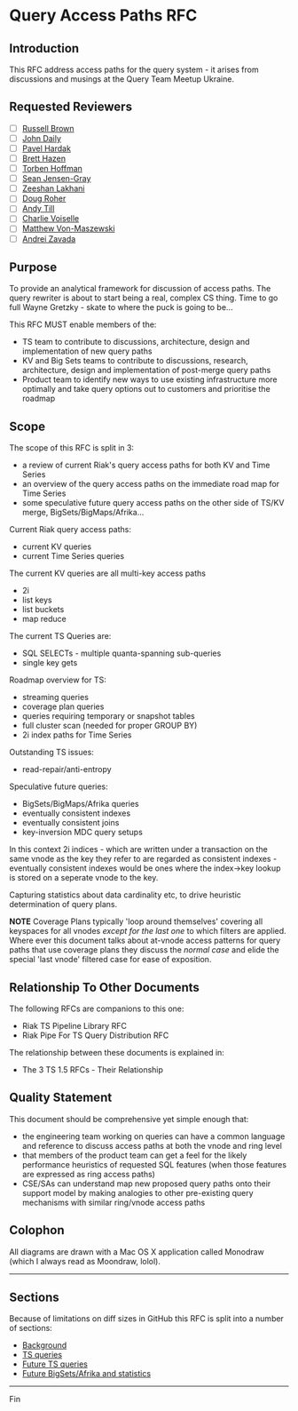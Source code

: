 # Query Access Paths RFC

## Introduction

This RFC address access paths for the query system - it arises from discussions and musings at the Query Team Meetup Ukraine.

## Requested Reviewers

* [ ] [Russell Brown](@russelldb)
* [ ] [John Daily](@mactintux)
* [ ] [Pavel Hardak](@ph07)
* [ ] [Brett Hazen](@javajolt)
* [ ] [Torben Hoffman](@lehoff)
* [ ] [Sean Jensen-Gray](@seanjensengray)
* [ ] [Zeeshan Lakhani](@zeeshanlakhani)
* [ ] [Doug Roher](@jeetkundoug)
* [ ] [Andy Till](@andytill)
* [ ] [Charlie Voiselle](@andgrycub)
* [ ] [Matthew Von-Maszewski](@matthewvon)
* [ ] [Andrei Zavada](@hmmrr)

## Purpose

To provide an analytical framework for discussion of access paths. The query rewriter is about to start being a real, complex CS thing. Time to go full Wayne Gretzky - skate to where the puck is going to be...

This RFC MUST enable members of the:
* TS team to contribute to discussions, architecture, design and implementation of new query paths
* KV and Big Sets teams to contribute to discussions, research, architecture, design and implementation of post-merge query paths
* Product team to identify new ways to use existing infrastructure more optimally and take query options out to customers and prioritise the roadmap

## Scope

The scope of this RFC is split in 3:
* a review of current Riak's query access paths for both KV and Time Series
* an overview of the query access paths on the immediate road map for Time Series
* some speculative future query access paths on the other side of TS/KV merge, BigSets/BigMaps/Afrika...

Current Riak query access paths:
* current KV queries
* current Time Series queries

The current KV queries are all multi-key access paths
* 2i
* list keys
* list buckets
* map reduce

The current TS Queries are:
* SQL SELECTs - multiple quanta-spanning sub-queries
* single key gets

Roadmap overview for TS:
* streaming queries
* coverage plan queries
* queries requiring temporary or snapshot tables
* full cluster scan (needed for proper GROUP BY)
* 2i index paths for Time Series

Outstanding TS issues:
* read-repair/anti-entropy

Speculative future queries:
* BigSets/BigMaps/Afrika queries
* eventually consistent indexes
* eventually consistent joins
* key-inversion MDC query setups

In this context 2i indices - which are written under a transaction on the same vnode as the key they refer to are regarded as consistent indexes - eventually consistent indexes would be ones where the index->key lookup is stored on a seperate vnode to the key.

Capturing statistics about data cardinality etc, to drive heuristic determination of query plans.

**NOTE** Coverage Plans typically 'loop around themselves' covering all keyspaces for all vnodes *except for the last one* to which filters are applied. Where ever this document talks about at-vnode access patterns for query paths that use coverage plans they discuss the *normal case* and elide the special 'last vnode' filtered case for ease of exposition.

## Relationship To Other Documents

The following RFCs are companions to this one:
* Riak TS Pipeline Library RFC
* Riak Pipe For TS Query Distribution RFC

The relationship between these documents is explained in:
* The 3 TS 1.5 RFCs - Their Relationship
 
## Quality Statement

This document should be comprehensive yet simple enough that:
* the engineering team working on queries can have a common language and reference to discuss access paths at both the vnode and ring level
* that members of the product team can get a feel for the likely performance heuristics of requested SQL features (when those features are expressed as ring access paths)
* CSE/SAs can understand map new proposed query paths onto their support model by making analogies to other pre-existing query mechanisms with similar ring/vnode access paths

## Colophon

All diagrams are drawn with a Mac OS X application called Monodraw (which I always read as Moondraw, lolol).

---

## Sections

Because of limitations on diff sizes in GitHub this RFC is split into a number of sections:
* [Background](./query_access_paths_RFC_background.md)
* [TS queries](./query_access_paths_RFC_TS_queries.md)
* [Future TS queries](./query_access_paths_RFC_future_TS_queries.md)
* [Future BigSets/Afrika and statistics](./query_access_paths_RFC_future_big_sets_afrika.md)

---

Fin
